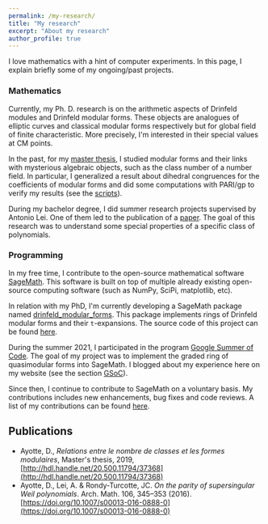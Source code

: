 ```yaml
---
permalink: /my-research/
title: "My research"
excerpt: "About my research"
author_profile: true
---
```


I love mathematics with a hint of computer experiments. In this page, I explain briefly some of my ongoing/past projects.

### Mathematics

Currently, my Ph. D. research is on the arithmetic aspects of Drinfeld modules and Drinfeld modular forms. These objects are analogues of elliptic curves and classical modular forms respectively but for global field of finite characteristic. More precisely, I'm interested in their special values at CM points.

In the past, for my [master thesis](http://hdl.handle.net/20.500.11794/37368), I studied modular forms and their links with mysterious algebraic objects, such as the class number of a number field. In particular, I generalized a result about dihedral congruences for the coefficients of modular forms and did some computations with PARI/gp to verify my results (see the [scripts](https://github.com/DavidAyotte/sym2-dihedral)).

During my bachelor degree, I did summer research projects supervised by Antonio Lei. One of them led to the publication of a [paper](https://doi.org/10.1007/s00013-016-0888-0). The goal of this research was to understand some special properties of a specific class of polynomials.

### Programming

In my free time, I contribute to the open-source mathematical software [SageMath](https://www.sagemath.org/). This software is built on top of multiple already existing open-source computing software (such as NumPy, SciPi, matplotlib, etc).

In relation with my PhD, I'm currently developing a SageMath package named [drinfeld_modular_forms](/drinfelf_modular_forms/). This package implements rings of Drinfeld modular forms and their `t`-expansions. The source code of this project can be found [here](https://github.com/DavidAyotte/drinfeld_modular_forms).

During the summer 2021, I participated in the program [Google Summer of Code](https://summerofcode.withgoogle.com/). The goal of my project was to implement the graded ring of quasimodular forms into SageMath. I blogged about my experience here on my website (see the section [GSoC](/gsoc-blog/)).

Since then, I continue to contribute to SageMath on a voluntary basis. My contributions includes new enhancements, bug fixes and code reviews. A list of my contributions can be found [here](https://trac.sagemath.org/query?status=closed&status=needs_info&status=needs_review&status=needs_work&status=new&status=positive_review&author=~David+Ayotte&or&reviewer=~David+Ayotte&max=150&col=id&col=summary&col=status&col=owner&col=type&col=priority&col=milestone&order=priority).

## Publications

* Ayotte, D., *Relations entre le nombre de classes et les formes modulaires*, Master's thesis, 2019, [http://hdl.handle.net/20.500.11794/37368](http://hdl.handle.net/20.500.11794/37368)
* Ayotte, D., Lei, A. & Rondy-Turcotte, JC. *On the parity of supersingular Weil polynomials*. Arch. Math. 106, 345–353 (2016). [https://doi.org/10.1007/s00013-016-0888-0](https://doi.org/10.1007/s00013-016-0888-0)
